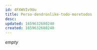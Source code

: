 ```yaml
---
id: 4FXWVIv9Uu
title: Perso-dendronlike-todo-moretodos
desc: 
updated: 1659632680240
created: 1659632680240
---
```


*empty*
